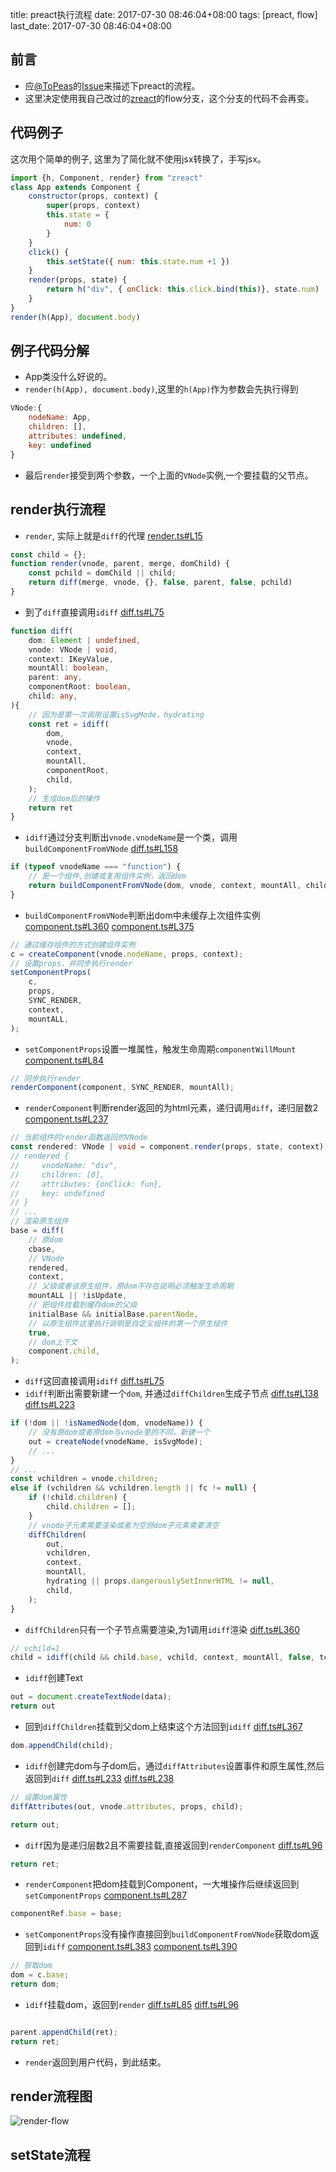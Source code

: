 title: preact执行流程
date: 2017-07-30 08:46:04+08:00
tags: [preact, flow]
last_date: 2017-07-30 08:46:04+08:00

## 前言
- 应[@ToPeas](https://github.com/ToPeas)的[Issue](https://github.com/zeromake/zreact#1)来描述下preact的流程。
- 这里决定使用我自己改过的[zreact](https://github.com/zeromake/zreact/tree/flow)的flow分支，这个分支的代码不会再变。

## 代码例子
这次用个简单的例子, 这里为了简化就不使用jsx转换了，手写jsx。
``` javascript
import {h, Component, render} from "zreact"
class App extends Component {
    constructor(props, context) {
        super(props, context)
        this.state = {
            num: 0
        }
    }
    click() {
        this.setState({ num: this.state.num +1 })
    }
    render(props, state) {
        return h("div", { onClick: this.click.bind(this)}, state.num)
    }
}
render(h(App), document.body)
```

## 例子代码分解

- App类没什么好说的。
- `render(h(App), document.body)`,这里的`h(App)`作为参数会先执行得到
``` javascript
VNode:{
    nodeName: App,
    children: [],
    attributes: undefined,
    key: undefined
}
```
- 最后`render`接受到两个参数，一个上面的`VNode`实例,一个要挂载的父节点。

## render执行流程
- `render`, 实际上就是`diff`的代理
[render.ts#L15](https://github.com/zeromake/zreact/blob/flow/src/render.ts#L15)
``` javascript
const child = {};
function render(vnode, parent, merge, domChild) {
    const pchild = domChild || child;
    return diff(merge, vnode, {}, false, parent, false, pchild)
}
```
- 到了`diff`直接调用`idiff`
[diff.ts#L75](https://github.com/zeromake/zreact/blob/flow/src/vdom/diff.ts#L75)
``` typescript
function diff(
    dom: Element | undefined,
    vnode: VNode | void,
    context: IKeyValue,
    mountAll: boolean,
    parent: any,
    componentRoot: boolean,
    child: any,
){
    // 因为是第一次调用设置isSvgMode，hydrating
    const ret = idiff(
        dom,
        vnode,
        context,
        mountAll,
        componentRoot,
        child,
    );
    // 生成dom后的操作
    return ret
}
```
- `idiff`通过分支判断出`vnode.vnodeName`是一个类，调用`buildComponentFromVNode`
[diff.ts#L158](https://github.com/zeromake/zreact/blob/flow/src/vdom/diff.ts#L158)
``` typescript
if (typeof vnodeName === "function") {
    // 是一个组件,创建或复用组件实例，返回dom
    return buildComponentFromVNode(dom, vnode, context, mountAll, child);
}
```
- `buildComponentFromVNode`判断出dom中未缓存上次组件实例
[component.ts#L360](https://github.com/zeromake/zreact/blob/flow/src/vdom/component.ts#L360)
[component.ts#L375](https://github.com/zeromake/zreact/blob/flow/src/vdom/component.ts#L375)
``` typescript
// 通过缓存组件的方式创建组件实例
c = createComponent(vnode.nodeName, props, context);
// 设置props，并同步执行render
setComponentProps(
    c,
    props,
    SYNC_RENDER,
    context,
    mountALL,
);
```
- `setComponentProps`设置一堆属性，触发生命周期`componentWillMount`
[component.ts#L84](https://github.com/zeromake/zreact/blob/flow/src/vdom/component.ts#L84)
``` typescript
// 同步执行render
renderComponent(component, SYNC_RENDER, mountAll);
```
- `renderComponent`判断render返回的为html元素，递归调用`diff`，递归层数2
[component.ts#L237](https://github.com/zeromake/zreact/blob/flow/src/vdom/component.ts#L237)
``` typescript
// 当前组件的render函数返回的VNode
const rendered: VNode | void = component.render(props, state, context);
// rendered {
//     vnodeName: "div",
//     children: [0],
//     attributes: {onClick: fun},
//     key: undefined
// }
// ...
// 渲染原生组件
base = diff(
    // 原dom
    cbase,
    // VNode
    rendered,
    context,
    // 父级或者该原生组件，原dom不存在说明必须触发生命周期
    mountALL || !isUpdate,
    // 把组件挂载到缓存dom的父级
    initialBase && initialBase.parentNode,
    // 以原生组件这里执行说明是自定义组件的第一个原生组件
    true,
    // dom上下文
    component.child,
);
```
- `diff`这回直接调用`idiff`
[diff.ts#L75](https://github.com/zeromake/zreact/blob/flow/src/vdom/diff.ts#L75)
- `idiff`判断出需要新建一个`dom`, 并通过`diffChildren`生成子节点
[diff.ts#L138](https://github.com/zeromake/zreact/blob/flow/src/vdom/diff.ts#L138)
[diff.ts#L223](https://github.com/zeromake/zreact/blob/flow/src/vdom/diff.ts#L223)
``` typescript
if (!dom || !isNamedNode(dom, vnodeName)) {
    // 没有原dom或者原dom与vnode里的不同，新建一个
    out = createNode(vnodeName, isSvgMode);
    // ...
}
// ...
const vchildren = vnode.children;
else if (vchildren && vchildren.length || fc != null) {
    if (!child.children) {
        child.children = [];
    }
    // vnode子元素需要渲染或者为空但dom子元素需要清空
    diffChildren(
        out,
        vchildren,
        context,
        mountAll,
        hydrating || props.dangerouslySetInnerHTML != null,
        child,
    );
}
```
- `diffChildren`只有一个子节点需要渲染,为1调用`idiff`渲染
[diff.ts#L360](https://github.com/zeromake/zreact/blob/flow/src/vdom/diff.ts#L360)
``` typescript
// vchild=1
child = idiff(child && child.base, vchild, context, mountAll, false, tchild);
```
- `idiff`创建Text
``` typescript
out = document.createTextNode(data);
return out
```
- 回到`diffChildren`挂载到父dom上结束这个方法回到`idiff`
[diff.ts#L367](https://github.com/zeromake/zreact/blob/flow/src/vdom/diff.ts#L367)
``` typescript
dom.appendChild(child);
```
- `idiff`创建完dom与子dom后，通过`diffAttributes`设置事件和原生属性,然后返回到`diff`
[diff.ts#L233](https://github.com/zeromake/zreact/blob/flow/src/vdom/diff.ts#L233)
[diff.ts#L238](https://github.com/zeromake/zreact/blob/flow/src/vdom/diff.ts#L238)
``` typescript
// 设置dom属性
diffAttributes(out, vnode.attributes, props, child);

return out;
```
- `diff`因为是递归层数2且不需要挂载,直接返回到`renderComponent`
[diff.ts#L96](https://github.com/zeromake/zreact/blob/flow/src/vdom/diff.ts#L96)
``` typescript
return ret;
```
- `renderComponent`把dom挂载到Component，一大堆操作后继续返回到`setComponentProps`
[component.ts#L287](https://github.com/zeromake/zreact/blob/flow/src/vdom/component.ts#L287)
``` typescript
componentRef.base = base;
```
- `setComponentProps`没有操作直接回到`buildComponentFromVNode`获取dom返回到`idiff`
[component.ts#L383](https://github.com/zeromake/zreact/blob/flow/src/vdom/component.ts#L383)
[component.ts#L390](https://github.com/zeromake/zreact/blob/flow/src/vdom/component.ts#L390)
``` typescript
// 获取dom
dom = c.base;
return dom;
```
- `idiff`挂载dom，返回到`render`
[diff.ts#L85](https://github.com/zeromake/zreact/blob/flow/src/vdom/diff.ts#L85)
[diff.ts#L96](https://github.com/zeromake/zreact/blob/flow/src/vdom/diff.ts#L96)
``` typescript

parent.appendChild(ret);
return ret;
```
- `render`返回到用户代码，到此结束。

## render流程图

![render-flow](/public/img/preact-source/render-flow.svg)

## setState流程
